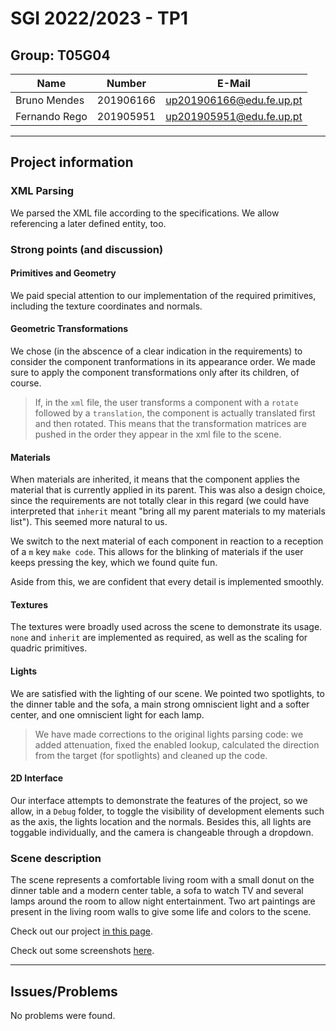 # SGI 2022/2023 - TP1

## Group: T05G04

| Name             | Number    | E-Mail             |
| ---------------- | --------- | ------------------ |
| Bruno Mendes     | 201906166 | up201906166@edu.fe.up.pt |
| Fernando Rego    | 201905951 | up201905951@edu.fe.up.pt |

----
## Project information

### XML Parsing
We parsed the XML file according to the specifications. We allow referencing a later defined entity, too.

### Strong points (and discussion)

#### Primitives and Geometry
We paid special attention to our implementation of the required primitives, including the texture coordinates and normals.

#### Geometric Transformations
We chose (in the abscence of a clear indication in the requirements) to consider the component tranformations in its appearance order. We made sure to apply the component transformations only after its children, of course.

> If, in the `xml` file, the user transforms a component with a `rotate` followed by a `translation`, the component is actually translated first and then rotated. This means that the transformation matrices are pushed in the order they appear in the xml file to the scene.

#### Materials
When materials are inherited, it means that the component applies the material that is currently applied in its parent. This was also a design choice, since the requirements are not totally clear in this regard (we could have interpreted that `inherit` meant "bring all my parent materials to my materials list"). This seemed more natural to us.

We switch to the next material of each component in reaction to a reception of a `m` key `make code`. This allows for the blinking of materials if the user keeps pressing the key, which we found quite fun.

Aside from this, we are confident that every detail is implemented smoothly.

#### Textures
The textures were broadly used across the scene to demonstrate its usage. `none` and `inherit` are implemented as required, as well as the scaling for quadric primitives.

#### Lights
We are satisfied with the lighting of our scene. We pointed two spotlights, to the dinner table and the sofa, a main strong omniscient light and a softer center, and one omniscient light for each lamp.

> We have made corrections to the original lights parsing code: we added attenuation, fixed the enabled lookup, calculated the direction from the target (for spotlights) and cleaned up the code.

#### 2D Interface
Our interface attempts to demonstrate the features of the project, so we allow, in a `Debug` folder, to toggle the visibility of development elements such as the axis, the lights location and the normals. Besides this, all lights are toggable individually, and the camera is changeable through a dropdown.


### Scene description
The scene represents a comfortable living room with a small donut on the dinner table and a modern center table, a sofa to watch TV and several lamps around the room to allow night entertainment. Two art paintings are present in the living room walls to give some life and colors to the scene.

Check out our project [in this page](https://paginas.fe.up.pt/~up201905951/sgi/tp1/).

Check out some screenshots [here](screenshots/).



----
## Issues/Problems

No problems were found.

